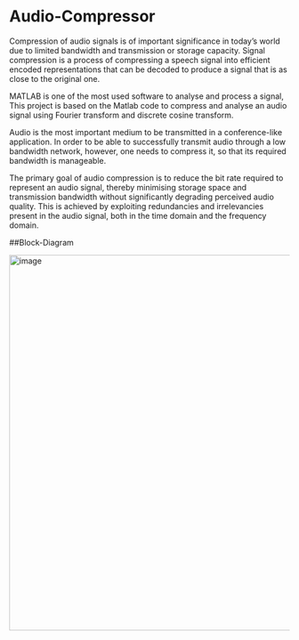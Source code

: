 # Audio-Compressor

Compression of audio signals is of important significance in today’s world due to
limited bandwidth and transmission or storage capacity. Signal compression is a process
of compressing a speech signal into efficient encoded representations that can be
decoded to produce a signal that is as close to the original one.

MATLAB is one of the most used software to analyse and process a signal, This
project is based on the Matlab code to compress and analyse an audio signal using
Fourier transform and discrete cosine transform.

Audio is the most important medium to be transmitted in a conference-like
application. In order to be able to successfully transmit audio through a low
bandwidth network, however, one needs to compress it, so that its required bandwidth
is manageable.

The primary goal of audio compression is to reduce the bit rate required to
represent an audio signal, thereby minimising storage space and transmission
bandwidth without significantly degrading perceived audio quality. This is achieved by
exploiting redundancies and irrelevancies present in the audio signal, both in the time
domain and the frequency domain.

##Block-Diagram


<img width="675" alt="image" src="https://github.com/Sk-rocks/Audio-Compressor/assets/108253090/4dcfc18a-2c79-4c37-bd97-94d6ea6784fa">

